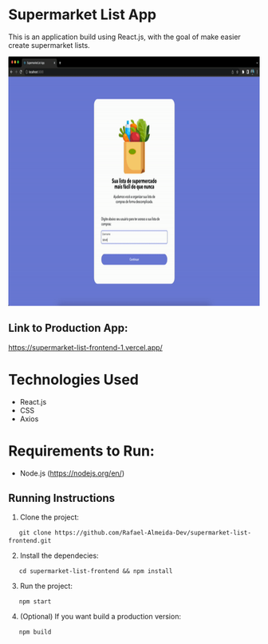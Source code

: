 # Supermarket List App

This is an application build using React.js, with the goal of make easier create supermarket lists.

<p>
<img height="500" src="https://github.com/Rafael-Almeida-Dev/supermarket-list-frontend/blob/master/public/images/demo.gif"/>
</p>

## Link to Production App:

https://supermarket-list-frontend-1.vercel.app/

# Technologies Used

- React.js
- CSS
- Axios

# Requirements to Run:

- Node.js (https://nodejs.org/en/)

## Running Instructions

1. Clone the project:

```
   git clone https://github.com/Rafael-Almeida-Dev/supermarket-list-frontend.git
```

2. Install the dependecies:

```
   cd supermarket-list-frontend && npm install
```

3. Run the project:

```
   npm start
```

4. (Optional) If you want build a production version:

```
   npm build
```
